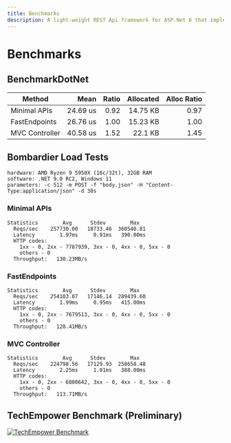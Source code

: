 ```yaml
---
title: Benchmarks
description: A light-weight REST Api framework for ASP.Net 6 that implements REPR (Request-Endpoint-Response) Pattern.
---
```


<h1>Benchmarks</h1>

## BenchmarkDotNet

| Method         |     Mean | Ratio | Allocated | Alloc Ratio |
|----------------|---------:|------:|----------:|------------:|
| Minimal APIs   | 24.69 us |  0.92 |  14.75 KB |        0.97 |
| FastEndpoints  | 26.76 us |  1.00 |  15.23 KB |        1.00 |
| MVC Controller | 40.58 us |  1.52 |   22.1 KB |        1.45 |

## Bombardier Load Tests

```
hardware: AMD Ryzen 9 5950X (16c/32t), 32GB RAM
software: .NET 9.0 RC2, Windows 11
parameters: -c 512 -m POST -f "body.json" -H "Content-Type:application/json" -d 30s
```

### Minimal APIs

```
Statistics        Avg      Stdev        Max
  Reqs/sec    257730.00   18733.46  360540.81
  Latency        1.97ms     0.91ms   390.00ms
  HTTP codes:
    1xx - 0, 2xx - 7787939, 3xx - 0, 4xx - 0, 5xx - 0
    others - 0
  Throughput:   130.23MB/s
```

### FastEndpoints

```
Statistics        Avg      Stdev        Max
  Reqs/sec    254103.07   17146.14  289439.60
  Latency        1.99ms     0.95ms   415.00ms
  HTTP codes:
    1xx - 0, 2xx - 7679513, 3xx - 0, 4xx - 0, 5xx - 0
    others - 0
  Throughput:   128.41MB/s
```

### MVC Controller

```
Statistics        Avg      Stdev        Max
  Reqs/sec    224798.56   17129.93  258658.48
  Latency        2.25ms     1.01ms   388.00ms
  HTTP codes:
    1xx - 0, 2xx - 6800642, 3xx - 0, 4xx - 0, 5xx - 0
    others - 0
  Throughput:   113.71MB/s
```

## TechEmpower Benchmark (Preliminary)

<a href="https://www.techempower.com/benchmarks/#section=test&runid=3c2e9871-9c2a-4ff3-bc31-620f65da4e74&hw=ph&test=json&l=zik0zh-6bj&p=zik0zi-zik0zj-zik0zj-zik0zj-zik0zj-1r&c=8" target="_blank">
  <img src="/techempower-benchmarks.png" alt="TechEmpower Benchmark" />
</a>